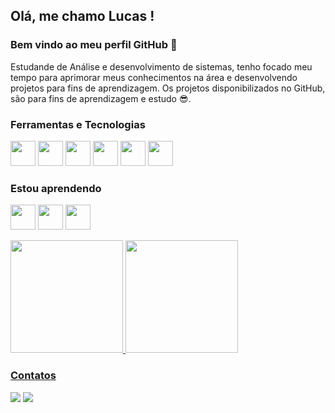 <!-- in your header -->
<link rel="stylesheet" href="https://cdn.jsdelivr.net/gh/devicons/devicon@latest/devicon.min.css">

## Olá, me chamo Lucas ! 
### Bem vindo ao meu perfil GitHub 👋

Estudande de Análise e desenvolvimento de sistemas, tenho focado meu tempo para aprimorar meus conhecimentos na área e desenvolvendo projetos para fins de aprendizagem. Os projetos disponibilizados no GitHub, são para fins de aprendizagem e estudo 😎.

### Ferramentas e Tecnologias

<img src="https://icongr.am/devicon/html5-original.svg?size=128&color=currentColor" width="40" height="40"/> <img src="https://icongr.am/devicon/css3-original.svg?size=128&color=currentColor" width="40" height="40"/> <img src="https://icongr.am/devicon/git-original.svg?size=128&color=currentColor" width="40" height="40"/> <img src="https://icongr.am/devicon/php-original.svg?size=128&color=currentColor" width="40" height="40"/> <img src="https://icongr.am/devicon/laravel-plain.svg?size=128&color=currentColor" width="40" height="40"/> <img src="https://icongr.am/devicon/mysql-original.svg?size=128&color=currentColor" width="40" height="40"/>

### Estou aprendendo

<img src="https://icongr.am/devicon/python-original.svg?size=128&color=currentColor" width="40" height="40"/> <img src="https://icongr.am/devicon/react-original.svg?size=128&color=currentColor" width="40" height="40"/> <img src="https://icongr.am/devicon/angularjs-original.svg?size=128&color=currentColor" width="40" height="40"/>


<div>
<a href="https://github.com/led007">
<img height="180em" src="https://github-readme-stats.vercel.app/api/top-langs/?username=led007&layout=compact&langs_count=7&theme=dracula"/>
<img height="180em" src="https://github-readme-stats.vercel.app/api?username=led007&show_icons=true&theme=dracula&include_all_commits=true&count_private=true"/>
</div>
  
### Contatos

<div>
<a href = "mailto:lucase21@gmail.com"><img src="https://img.shields.io/badge/Gmail-D14836?style=for-the-badge&logo=gmail&logoColor=white" target="_blank"></a>
<a href="https://www.linkedin.com/in/lucas-eduardo-528646ba/" target="_blank"><img src="https://img.shields.io/badge/-LinkedIn-%230077B5?style=for-the-badge&logo=linkedin&logoColor=white" target="_blank"></a>   
</div>
  



